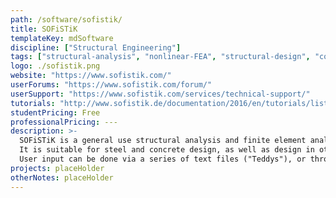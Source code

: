 ```yaml
---
path: /software/sofistik/
title: SOFiSTiK
templateKey: mdSoftware
discipline: ["Structural Engineering"]
tags: ["structural-analysis", "nonlinear-FEA", "structural-design", "concrete-design", "steel-design"]
logo: ./sofistik.png
website: "https://www.sofistik.com/"
userForums: "https://www.sofistik.com/forum/"
userSupport: "https://www.sofistik.com/services/technical-support/"
tutorials: "http://www.sofistik.de/documentation/2016/en/tutorials/listoftutorials/list-tutorials.html"
studentPricing: Free
professionalPricing: ---
description: >-
  SOFiSTiK is a general use structural analysis and finite element analysis program with advanced features.
  It is suitable for steel and concrete design, as well as design in other less conventional materials.
  User input can be done via a series of text files ("Teddys"), or through the graphic user interface in SOFiCAD, based on AutoCAD. 
projects: placeHolder
otherNotes: placeHolder
---
```

